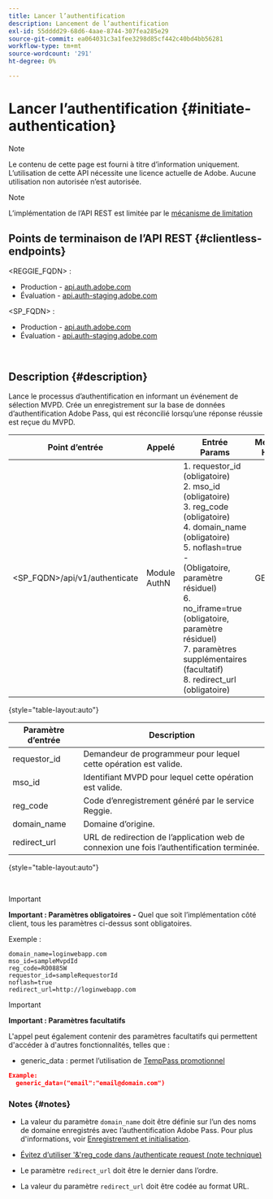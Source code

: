 ```yaml
---
title: Lancer l’authentification
description: Lancement de l’authentification
exl-id: 55dddd29-68d6-4aae-8744-307fea285e29
source-git-commit: ea064031c3a1fee3298d85cf442c40bd4bb56281
workflow-type: tm+mt
source-wordcount: '291'
ht-degree: 0%

---
```


# Lancer l’authentification {#initiate-authentication}

>[!NOTE]
>
>Le contenu de cette page est fourni à titre d’information uniquement. L’utilisation de cette API nécessite une licence actuelle de Adobe. Aucune utilisation non autorisée n’est autorisée.

>[!NOTE]
>
> L’implémentation de l’API REST est limitée par le [mécanisme de limitation](/help/authentication/throttling-mechanism.md)

## Points de terminaison de l’API REST {#clientless-endpoints}

&lt;REGGIE_FQDN> :

* Production - [api.auth.adobe.com](http://api.auth.adobe.com/)
* Évaluation - [api.auth-staging.adobe.com](http://api.auth-staging.adobe.com/)

&lt;SP_FQDN> :

* Production - [api.auth.adobe.com](http://api.auth.adobe.com/)
* Évaluation - [api.auth-staging.adobe.com](http://api.auth-staging.adobe.com/)

</br>


## Description {#description}

Lance le processus d’authentification en informant un événement de sélection MVPD. Crée un enregistrement sur la base de données d’authentification Adobe Pass, qui est réconcilié lorsqu’une réponse réussie est reçue du MVPD.



| Point d’entrée | Appelé </br> | Entrée   </br> Params | Méthode HTTP </br> | Réponse | Réponse HTTP </br> |
| --- | --- | --- | --- | --- | --- |
| &lt;SP_FQDN>/api/v1/authenticate | Module AuthN | 1. requestor_id (obligatoire)</br>2.  mso_id (obligatoire)</br>3.  reg_code (obligatoire)</br>4.  domain_name (obligatoire)</br>5.  noflash=true - </br>    (Obligatoire, paramètre résiduel)</br>6.  no_iframe=true (obligatoire, paramètre résiduel)</br>7.  paramètres supplémentaires (facultatif)</br>8.  redirect_url (obligatoire) | GET | L’application web de connexion est redirigée vers la page de connexion MVPD. | 302 pour les mises en oeuvre de redirection complètes |

{style="table-layout:auto"}


| Paramètre d’entrée | Description |
| --- | --- |
| requestor_id | Demandeur de programmeur pour lequel cette opération est valide. |
| mso_id | Identifiant MVPD pour lequel cette opération est valide. |
| reg_code | Code d’enregistrement généré par le service Reggie. |
| domain_name | Domaine d’origine. |
| redirect_url | URL de redirection de l’application web de connexion une fois l’authentification terminée. |

{style="table-layout:auto"}

</br>

>[!IMPORTANT]
> 
>**Important : Paramètres obligatoires -** Quel que soit l’implémentation côté client, tous les paramètres ci-dessus sont obligatoires.
>
>
>Exemple :
>
>```
>domain_name=loginwebapp.com
>mso_id=sampleMvpdId
>reg_code=RO0885W
>requestor_id=sampleRequestorId
>noflash=true
>redirect_url=http://loginwebapp.com
>```

>[!IMPORTANT]
> 
>**Important : Paramètres facultatifs**
>
>L&#39;appel peut également contenir des paramètres facultatifs qui permettent d&#39;accéder à d&#39;autres fonctionnalités, telles que :
>
> * generic\_data : permet l’utilisation de [TempPass promotionnel](/help/authentication/promotional-temp-pass.md)
>
>```JSON
>Example:
>   generic_data=("email":"email@domain.com")
>```


### **Notes** {#notes}

* La valeur du paramètre `domain_name` doit être définie sur l’un des noms de domaine enregistrés avec l’authentification Adobe Pass. Pour plus d&#39;informations, voir [Enregistrement et initialisation](/help/authentication/programmer-overview.md).

* [Évitez d’utiliser &#39;&amp;&#39;reg\_code dans /authenticate request (note technique)](/help/authentication/clientless-avoid-using-reg-code-in-authenticate-request.md)

* Le paramètre `redirect_url` doit être le dernier dans l’ordre.

* La valeur du paramètre `redirect_url` doit être codée au format URL.
